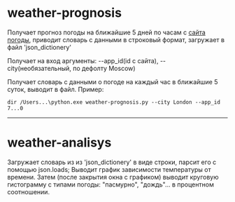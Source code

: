 # weather-prognosis

Получает прогноз погоды на ближайшие 5 дней по часам с [сайта погоды](http://api.openweathermap.org), приводит словарь с данными в строковый формат, загружает в файл 'json_dictionery'

Получает на вход аргументы: --app_id(id с сайта), --city(необязательный, по дефолту Moscow)

Получает словарь с данными о погоде на каждый час в ближайшие 5 суток, выводит в файл.
Пример:

    dir /Users...\python.exe weather-prognosis.py --city London --app_id 7...0
***
# weather-analisys

Загружает словарь из из 'json_dictionery' в виде строки, парсит его с помощью json.loads; Выводит график зависимости температуры от времени. Затем (после закрытия окна с графиком) выводит круговую гистограмму с типами погоды: "пасмурно", "дождь"... в процентном соотношении.
